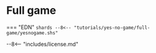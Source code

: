 # Full game

=== "EDN"
    ```shards
    --8<-- "tutorials/yes-no-game/full-game/yesnogame.shs"
    ```

--8<-- "includes/license.md"
